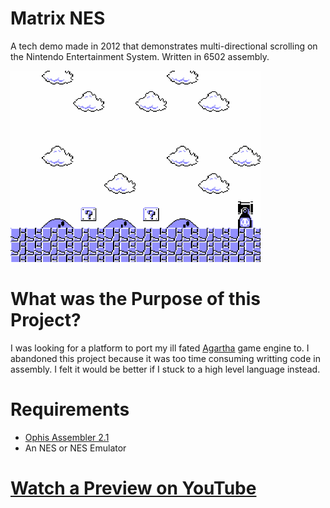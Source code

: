 # Matrix NES

A tech demo made in 2012 that demonstrates multi-directional scrolling on the Nintendo Entertainment System.
Written in 6502 assembly.

<img src="https://raw.githubusercontent.com/JohnnyLdeAlba/matrix-nes/main/matrix-nes-1008201701.png" alt="" style="width: 400px;"/>

# What was the Purpose of this Project?

I was looking for a platform to port my ill fated [Agartha](https://github.com/JohnnyLdeAlba/agartha-flash) game engine to. I abandoned this project because it was too time consuming writting code in assembly. I felt it would be better if I stuck to a high level language instead. 

# Requirements

- [Ophis Assembler 2.1](https://michaelcmartin.github.io/Ophis)
- An NES or NES Emulator

# [Watch a Preview on YouTube](https://www.youtube.com/watch?v=7hSfb7iZc-Y)
